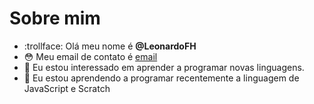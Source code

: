 # Sobre mim
- :trollface: Olá meu nome é **@LeonardoFH**
- :flushed: Meu email de contato é [email](leonardo.honorio@escola.pr.gov.br)
- 👀 Eu estou interessado em aprender a programar novas linguagens.
- 🌱 Eu estou aprendendo a programar recentemente a linguagem de JavaScript e Scratch




